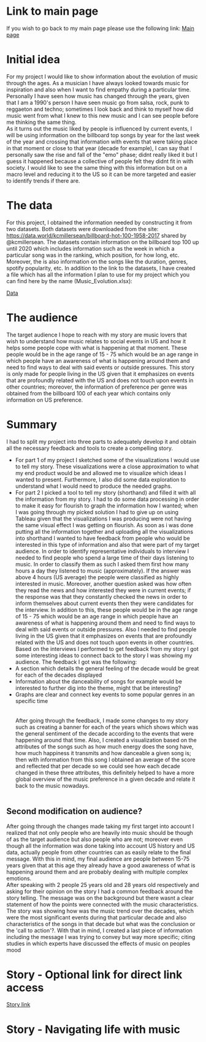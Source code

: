 # Link to main page
If you wish to go back to my main page please use the following link:
[Main page](https://oscardavidmi.github.io/Benavides-portfolio/)

# Initial idea
For my project I would like to show information about the evolution of music through the ages. As a musician I have always looked towards music for inspiration and 
also when I want to find empathy during a particular time. Personally I have seen how music has changed through the years, given that I am a 1990's person I have seen 
music go from salsa, rock, punk to reggaeton and techno; sometimes I look back and think to myself how did music went from what I knew to this new music and I can see 
people before me thinking the same thing. <br>
As it turns out the music liked by people is influenced by current events, I will be using information on the billboard top songs by year for the last week of the year 
and crossing that information with events that were taking place in that moment or close to that year (decade for example), I can say that I personally saw the rise
and fall of the "emo" phase; didnt really liked it but I guess it happened because a collective of people felt they didnt fit in with society. I would like to see
the same thing with this information but on a macro level and reducing it to the US so it can be more targeted and easier to identify trends if there are.
# The data
For this project, I obtained the information needed by constructing it from two datasets. Both datasets were downloaded from the site: 
https://data.world/kcmillersean/billboard-hot-100-1958-2017  shared by @kcmillersean. The datasets contain information on the billboard top 100 up until 2020 which 
includes information such as the week in which a particular song was in the ranking, which position, for how long, etc. Moreover, the is also information on the songs 
like the duration, genres, spotify popularity, etc.
In addition to the link to the datasets, I have created a file which has all the information I plan to use for my project which you can find here by the name 
(Music_Evolution.xlsx):

[Data](https://github.com/oscardavidmi/Benavides-portfolio/blob/main/Music_Evolution.xlsx)

# The audience
The target audience I hope to reach with my story are music lovers that wish to understand how music relates to social events in US and how it helps some people cope
with what is happening at that moment. These people would be in the age range of 15 - 75 which would be an age range in which people have an awareness of what is
happening around them and need to find ways to deal with said events or outside pressures. This story is only made for people living in the US given that it emphasizes
on events that are profoundly related with the US and does not touch upon events in other countries; moreover, the information of preference per genre was obtained
from the billboard 100 of each year which contains only information on US preference.
# Summary
I had to split my project into three parts to adequately develop it and obtain all the necessary feedback and tools to create a compelling story.
- For part 1 of my project I sketched some of the visualizations I would use to tell my story. These visualizations were a close approximation to what my end product 
would be and allowed me to visualize which ideas I wanted to present. Furthermore, I also did some data exploration to understand what I would need to produce the 
needed graphs. 
- For part 2 I picked a tool to tell my story (shorthand) and filled it with all the information from my story. I had to do some data processing in order to make
it easy for flourish to graph the information how I wanted; when I was going through my picked solution I had to give up on using Tableau given that the visualizations
I was producing were not having the same visual effect I was getting on flourish. As soon as i was done putting all the information together and uploading all the 
visualizations into shorthand I wanted to have feedback from people who would be interested in this type of information and also that were part of my target audience.
In order to identify representative individuals to interview I needed to find people who spend a large time of their days listening to music. In order to classify 
them as such I asked them first how many hours a day they listened to music (approximately). If the answer was above 4 hours (US average) the people were classified as 
highly interested in music. Moreover, another question asked was how often they read the news and how interested they were in current events; if the response was that 
they constantly checked the news in order to inform themselves about current events then they were candidates for the interview. In addition to this,
these people would be in the age range of 15 - 75 which would be an age range in which people have an awareness of what is happening around them and need to find ways 
to deal with said events or outside pressures. Also I needed to find people living in the US given that it emphasizes on events that are profoundly related with the US 
and does not touch upon events in other countries.
Based on the interviews I performed to get feedback from my story I got some interesting ideas to connect back to the story I was showing my audience. The feedback I 
got was the following:
- A section which details the general feeling of the decade would be great for each of the decades displayed
- Information about the danceability of songs for example would be interested to further dig into the theme, might that be interesting?
- Graphs are clear and connect key events to some popular genres in an specific time <br> <br> <br>
After going through the feedback, I made some changes to my story such as creating a banner for each of the years which shows which was the general sentiment of the
decade according to the events that were happening around that time. Also, I created a visualization based on the attributes of the songs such as how much energy
does the song have, how much happiness it transmits and how danceable a given song is; then with information from this song I obtained an average of the score
and reflected that per decade so we could see how each decade changed in these three attributes, this definitely helped to have a more global overview of the music 
preference in a given decade and relate it back to the music nowadays. <br> <br>
## Second modification on audience?
After going through the changes made taking my first target into account I realized that not only people who are heavily into music should be though of as the target
audience but also people who are not; moreover even though all the information was done taking into account US history and US data, actually people from other
countries can as easily relate to the final message. With this in mind, my final audience are people between 15-75 years given that at this age they already have
a good awareness of what is happening around them and are probably dealing with multiple complex emotions. <br>
After speaking with 2 people 25 years old and 28 years old respectively and asking for their opinion on the story I had a common feedback around the story telling. The 
message was on the background but there wasnt a clear statement of how the points were connected with the music characteristics. <br>
The story was showing how was the music trend over the decades, which were the most significant events during that particular decade and also characteristics of the 
songs in that decade but what was the conclusion or the 'call to action'?. With that in mind, I created a last piece of information including the message I was trying
to convey but way more specific; citing studies in which experts have discussed the effects of music on peoples mood

# Story - Optional link for direct link access
[Story link](https://carnegiemellon.shorthandstories.com/navigating-life-with-music/index.html)

# Story - Navigating life with music
<script src="https://carnegiemellon.shorthandstories.com/navigating-life-with-music/embed.js"></script>


